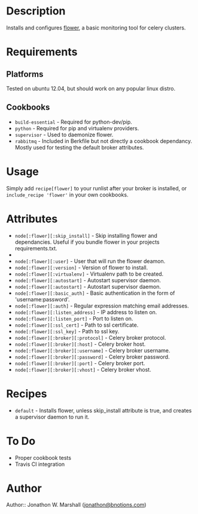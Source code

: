 # Description

Installs and configures [flower](https://github.com/mher/flower), a basic monitoring tool for celery clusters.

# Requirements

## Platforms

Tested on ubuntu 12.04, but should work on any popular linux distro.

## Cookbooks

* `build-essential` - Required for python-dev/pip.
* `python` - Required for pip and virtualenv providers.
* `supervisor` - Used to daemonize flower.
* `rabbitmq` - Included in Berkfile but not directly a cookbook dependancy. Mostly used for testing the default broker attributes.


# Usage

Simply add `recipe[flower]` to your runlist after your broker is installed, or `include_recipe 'flower'` in your own cookbooks.

# Attributes

* `node[:flower][:skip_install]` - Skip installing flower and dependancies. Useful if you bundle flower in your projects requirements.txt.
* 
* `node[:flower][:user]` - User that will run the flower deamon.
* `node[:flower][:version]` - Version of flower to install.
* `node[:flower][:virtualenv]` - Virtualenv path to be created.
* `node[:flower][:autostart]` - Autostart supervisor daemon.
* `node[:flower][:autostart]` - Autostart supervisor daemon.
* `node[:flower][:basic_auth]` - Basic authentication in the form of 'username:password'.
* `node[:flower][:auth]` - Regular expression matching email addresses.
* `node[:flower][:listen_address]` - IP address to listen on.
* `node[:flower][:listen_port]` - Port to listen on.
* `node[:flower][:ssl_cert]` - Path to ssl certificate.
* `node[:flower][:ssl_key]` - Path to ssl key.
* `node[:flower][:broker][:protocol]` - Celery broker protocol.
* `node[:flower][:broker][:host]` - Celery broker host.
* `node[:flower][:broker][:username]` - Celery broker username.
* `node[:flower][:broker][:password]` - Celery broker password.
* `node[:flower][:broker][:port]` - Celery broker port.
* `node[:flower][:broker][:vhost]` - Celery broker vhost.

# Recipes

* `default` - Installs flower, unless skip_install attribute is true, and creates a supervisor daemon to run it.

# To Do

* Proper cookbook tests
* Travis CI integration


# Author

Author:: Jonathon W. Marshall (<jonathon@bnotions.com>)
